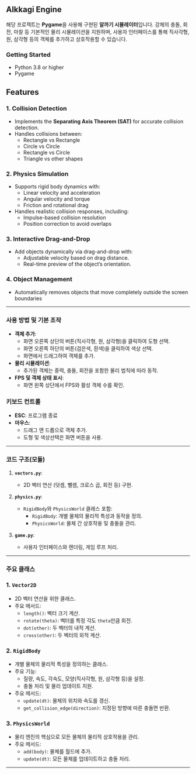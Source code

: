 ## Alkkagi Engine

해당 프로젝트는 **Pygame**을 사용해 구현된 **알까기 시뮬레이터**입니다. 강체의 충돌, 회전, 마찰 등 기본적인 물리 시뮬레이션을 지원하며, 사용자 인터페이스를 통해 직사각형, 원, 삼각형 등의 객체를 추가하고 상호작용할 수 있습니다.

### **Getting Started**
- Python 3.8 or higher
- Pygame

## **Features**

### 1. **Collision Detection**
- Implements the **Separating Axis Theorem (SAT)** for accurate collision detection.
- Handles collisions between:
  - Rectangle vs Rectangle
  - Circle vs Circle
  - Rectangle vs Circle
  - Triangle vs other shapes

### 2. **Physics Simulation**
- Supports rigid body dynamics with:
  - Linear velocity and acceleration
  - Angular velocity and torque
  - Friction and rotational drag
- Handles realistic collision responses, including:
  - Impulse-based collision resolution
  - Position correction to avoid overlaps

### 3. **Interactive Drag-and-Drop**
- Add objects dynamically via drag-and-drop with:
  - Adjustable velocity based on drag distance.
  - Real-time preview of the object’s orientation.

### 4. **Object Management**
- Automatically removes objects that move completely outside the screen boundaries

---

### **사용 방법 및 기본 조작**
- **객체 추가**:
  - 화면 오른쪽 상단의 버튼(직사각형, 원, 삼각형)을 클릭하여 도형 선택.
  - 화면 오른쪽 하단의 버튼(검은색, 흰색)을 클릭하여 색상 선택.
  - 화면에서 드래그하여 객체를 추가.
- **물리 시뮬레이션**:
  - 추가된 객체는 중력, 충돌, 회전을 포함한 물리 법칙에 따라 동작.
- **FPS 및 객체 상태 표시**:
  - 화면 왼쪽 상단에서 FPS와 활성 객체 수를 확인.

### **키보드 컨트롤**
- **ESC**: 프로그램 종료
- **마우스**:
  - 드래그 앤 드롭으로 객체 추가.
  - 도형 및 색상선택은 화면 버튼을 사용.

---

### **코드 구조(모듈)**
1. **`vectors.py`**:
   - 2D 벡터 연산 (덧셈, 뺄셈, 크로스 곱, 회전 등) 구현.

2. **`physics.py`**:
   - `RigidBody`와 `PhysicsWorld` 클래스 포함:
     - `RigidBody`: 개별 물체의 물리적 특성과 동작을 정의.
     - `PhysicsWorld`: 물체 간 상호작용 및 충돌을 관리.

3. **`game.py`**:
   - 사용자 인터페이스와 렌더링, 게임 루프 처리.

---

### **주요 클래스**

### 1. **`Vector2D`**
- 2D 벡터 연산을 위한 클래스.
- 주요 메서드:
  - `length()`: 벡터 크기 계산.
  - `rotate(theta)`: 벡터를 특정 각도 `theta`만큼 회전.
  - `dot(other)`: 두 벡터의 내적 계산.
  - `cross(other)`: 두 벡터의 외적 계산.

### 2. **`RigidBody`**
- 개별 물체의 물리적 특성을 정의하는 클래스.
- 주요 기능:
  - 질량, 속도, 각속도, 모양(직사각형, 원, 삼각형 등)을 설정.
  - 충돌 처리 및 물리 업데이트 지원.
- 주요 메서드:
  - `update(dt)`: 물체의 위치와 속도를 갱신.
  - `get_collision_edge(direction)`: 지정된 방향에 따른 충돌면 반환.

### 3. **`PhysicsWorld`**
- 물리 엔진의 핵심으로 모든 물체의 물리적 상호작용을 관리.
- 주요 메서드:
  - `add(body)`: 물체를 월드에 추가.
  - `update(dt)`: 모든 물체를 업데이트하고 충돌 처리.

---
